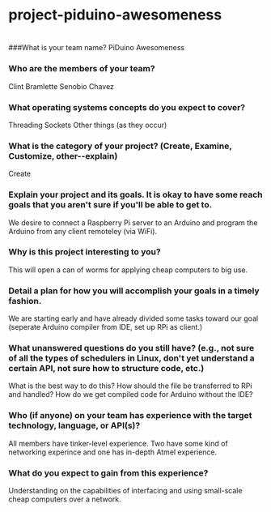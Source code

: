 # project-piduino-awesomeness
 #

###What is your team name?
PiDuino Awesomeness
### Who are the members of your team?
Clint Bramlette
Senobio Chavez
### What operating systems concepts do you expect to cover?
Threading
Sockets
Other things (as they occur)
### What is the category of your project? (Create, Examine, Customize, other--explain)
Create
### Explain your project and its goals. It is okay to have some reach goals that you aren't sure if you'll be able to get to.
We desire to connect a Raspberry Pi server to an Arduino and program the Arduino from any client remoteley (via WiFi).
### Why is this project interesting to you?
This will open a can of worms for applying cheap computers to big use.
### Detail a plan for how you will accomplish your goals in a timely fashion.
We are starting early and have already divided some tasks toward our goal (seperate Arduino compiler from IDE, set up RPi as client.)
### What unanswered questions do you still have? (e.g., not sure of all the types of schedulers in Linux, don't yet understand a certain API, not sure how to structure code, etc.)
What is the best way to do this?  How should the file be transferred to RPi and handled?  How do we get compiled code for Arduino without the IDE?
### Who (if anyone) on your team has experience with the target technology, language, or API(s)?
All members have tinker-level experience.  Two have some kind of networking experince and one has in-depth Atmel experience.
### What do you expect to gain from this experience?
Understanding on the capabilities of interfacing and using small-scale cheap computers over a network.